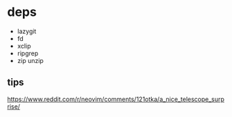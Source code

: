 # deps

- lazygit
- fd
- xclip
- ripgrep
- zip unzip

## tips

https://www.reddit.com/r/neovim/comments/121otka/a_nice_telescope_surprise/
